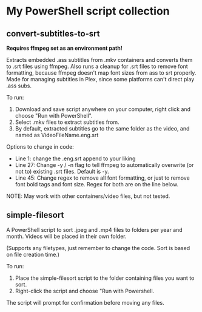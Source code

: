 # My PowerShell script collection

## convert-subtitles-to-srt

<b>Requires ffmpeg set as an environment path!</b>

Extracts embedded .ass subtitles from .mkv containers and converts them to .srt files using ffmpeg. Also runs a cleanup for .srt files to remove font formatting, because ffmpeg doesn't map font sizes from ass to srt properly.
Made for managing subtitles in Plex, since some platforms can't direct play .ass subs.

To run:
1. Download and save script anywhere on your computer, right click and choose "Run with PowerShell".
2. Select .mkv files to extract subtitles from.
3. By default, extracted subtitles go to the same folder as the video, and named as VideoFileName.eng.srt

Options to change in code:
- Line 1: change the .eng.srt append to your liking
- Line 27: Change -y / -n flag to tell ffmpeg to automatically overwrite (or not to) existing .srt files. Default is -y.
- Line 45: Change regex to remove all font formatting, or just to remove font bold tags and font size. Regex for both are on the line below.

NOTE: May work with other containers/video files, but not tested.
## simple-filesort

A PowerShell script to sort .jpeg and .mp4 files to folders per year and month. Videos will be placed in their own folder.

(Supports any filetypes, just remember to change the code. Sort is based on file creation time.)

To run:
1. Place the simple-filesort script to the folder containing files you want to sort.
2. Right-click the script and choose "Run with Powershell.

The script will prompt for confirmation before moving any files.
